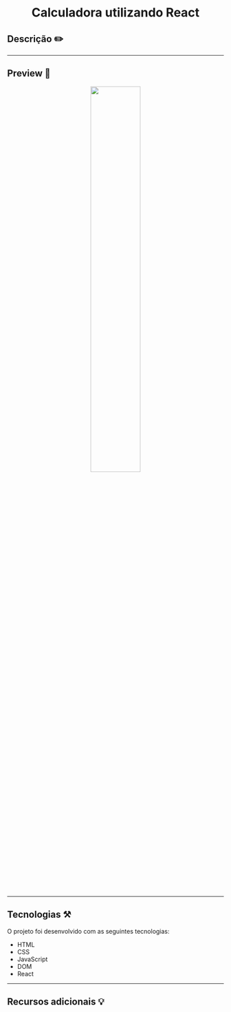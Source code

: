 <h1 align="center"> Calculadora utilizando React </h1>

## Descrição ✏️

<p align="justify">

</p>

<hr>

## Preview 🔎

<p align="center">
  <img src="" width=48%>
<p>

<hr>

## Tecnologias ⚒️

O projeto foi desenvolvido com as seguintes tecnologias:

- HTML
- CSS
- JavaScript
- DOM
- React

<hr>

## Recursos adicionais 💡

<p align="justify">

</p>
